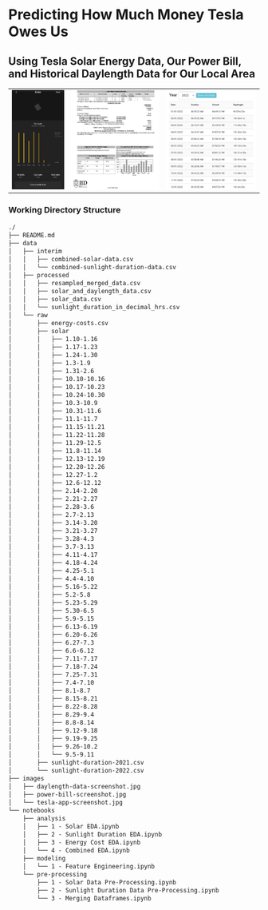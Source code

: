# Predicting How Much Money Tesla Owes Us
## Using Tesla Solar Energy Data, Our Power Bill, and Historical Daylength Data for Our Local Area

<table width = "100%">
    <tr>
        <td>
            <img src="./images/tesla-app-screenshot.jpg"/> 
        </td>
        <td>
            <img src="./images/power-bill-screenshot.jpg"/>
        </td>
        <td>
            <img src="./images/daylength-data-screenshot.jpg"/>
        </td>
    </tr>
</table>

### Working Directory Structure

```
./
├── README.md
├── data
│   ├── interim
│   │   ├── combined-solar-data.csv
│   │   └── combined-sunlight-duration-data.csv
│   ├── processed
│   │   ├── resampled_merged_data.csv
│   │   ├── solar_and_daylength_data.csv
│   │   ├── solar_data.csv
│   │   └── sunlight_duration_in_decimal_hrs.csv
│   └── raw
│       ├── energy-costs.csv
│       ├── solar
│       │   ├── 1.10-1.16
│       │   ├── 1.17-1.23
│       │   ├── 1.24-1.30
│       │   ├── 1.3-1.9
│       │   ├── 1.31-2.6
│       │   ├── 10.10-10.16
│       │   ├── 10.17-10.23
│       │   ├── 10.24-10.30
│       │   ├── 10.3-10.9
│       │   ├── 10.31-11.6
│       │   ├── 11.1-11.7
│       │   ├── 11.15-11.21
│       │   ├── 11.22-11.28
│       │   ├── 11.29-12.5
│       │   ├── 11.8-11.14
│       │   ├── 12.13-12.19
│       │   ├── 12.20-12.26
│       │   ├── 12.27-1.2
│       │   ├── 12.6-12.12
│       │   ├── 2.14-2.20
│       │   ├── 2.21-2.27
│       │   ├── 2.28-3.6
│       │   ├── 2.7-2.13
│       │   ├── 3.14-3.20
│       │   ├── 3.21-3.27
│       │   ├── 3.28-4.3
│       │   ├── 3.7-3.13
│       │   ├── 4.11-4.17
│       │   ├── 4.18-4.24
│       │   ├── 4.25-5.1
│       │   ├── 4.4-4.10
│       │   ├── 5.16-5.22
│       │   ├── 5.2-5.8
│       │   ├── 5.23-5.29
│       │   ├── 5.30-6.5
│       │   ├── 5.9-5.15
│       │   ├── 6.13-6.19
│       │   ├── 6.20-6.26
│       │   ├── 6.27-7.3
│       │   ├── 6.6-6.12
│       │   ├── 7.11-7.17
│       │   ├── 7.18-7.24
│       │   ├── 7.25-7.31
│       │   ├── 7.4-7.10
│       │   ├── 8.1-8.7
│       │   ├── 8.15-8.21
│       │   ├── 8.22-8.28
│       │   ├── 8.29-9.4
│       │   ├── 8.8-8.14
│       │   ├── 9.12-9.18
│       │   ├── 9.19-9.25
│       │   ├── 9.26-10.2
│       │   └── 9.5-9.11
│       ├── sunlight-duration-2021.csv
│       └── sunlight-duration-2022.csv
├── images
│   ├── daylength-data-screenshot.jpg
│   ├── power-bill-screenshot.jpg
│   └── tesla-app-screenshot.jpg
└── notebooks
    ├── analysis
    │   ├── 1 - Solar EDA.ipynb
    │   ├── 2 - Sunlight Duration EDA.ipynb
    │   ├── 3 - Energy Cost EDA.ipynb
    │   └── 4 - Combined EDA.ipynb
    ├── modeling
    │   └── 1 - Feature Engineering.ipynb
    └── pre-processing
        ├── 1 - Solar Data Pre-Processing.ipynb
        ├── 2 - Sunlight Duration Data Pre-Processing.ipynb
        └── 3 - Merging Dataframes.ipynb
```